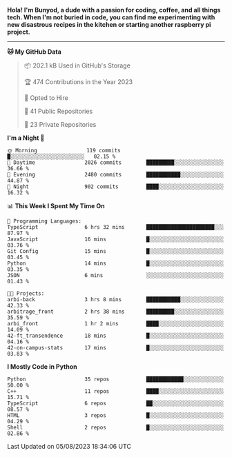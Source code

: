 <p>
<b>Hola! I'm Bunyod, a dude with a passion for coding, coffee, and all things tech. When I'm not buried in code, you can find me experimenting with new disastrous recipes in the kitchen or starting another raspberry pi project.</b>
</p>

---

<!--START_SECTION:waka-->
**🐱 My GitHub Data** 

> 📦 202.1 kB Used in GitHub's Storage 
 > 
> 🏆 474 Contributions in the Year 2023
 > 
> 💼 Opted to Hire
 > 
> 📜 41 Public Repositories 
 > 
> 🔑 23 Private Repositories 
 > 
**I'm a Night 🦉** 

```text
🌞 Morning                119 commits         █░░░░░░░░░░░░░░░░░░░░░░░░   02.15 % 
🌆 Daytime                2026 commits        █████████░░░░░░░░░░░░░░░░   36.66 % 
🌃 Evening                2480 commits        ███████████░░░░░░░░░░░░░░   44.87 % 
🌙 Night                  902 commits         ████░░░░░░░░░░░░░░░░░░░░░   16.32 % 
```


📊 **This Week I Spent My Time On** 

```text
💬 Programming Languages: 
TypeScript               6 hrs 32 mins       ██████████████████████░░░   87.97 % 
JavaScript               16 mins             █░░░░░░░░░░░░░░░░░░░░░░░░   03.76 % 
Git Config               15 mins             █░░░░░░░░░░░░░░░░░░░░░░░░   03.45 % 
Python                   14 mins             █░░░░░░░░░░░░░░░░░░░░░░░░   03.35 % 
JSON                     6 mins              ░░░░░░░░░░░░░░░░░░░░░░░░░   01.43 % 

🐱‍💻 Projects: 
arbi-back                3 hrs 8 mins        ███████████░░░░░░░░░░░░░░   42.33 % 
arbitrage_front          2 hrs 38 mins       █████████░░░░░░░░░░░░░░░░   35.59 % 
arbi_front               1 hr 2 mins         ████░░░░░░░░░░░░░░░░░░░░░   14.09 % 
42-ft_transendence       18 mins             █░░░░░░░░░░░░░░░░░░░░░░░░   04.16 % 
42-on-campus-stats       17 mins             █░░░░░░░░░░░░░░░░░░░░░░░░   03.83 % 
```

**I Mostly Code in Python** 

```text
Python                   35 repos            ████████████░░░░░░░░░░░░░   50.00 % 
C++                      11 repos            ████░░░░░░░░░░░░░░░░░░░░░   15.71 % 
TypeScript               6 repos             ██░░░░░░░░░░░░░░░░░░░░░░░   08.57 % 
HTML                     3 repos             █░░░░░░░░░░░░░░░░░░░░░░░░   04.29 % 
Shell                    2 repos             █░░░░░░░░░░░░░░░░░░░░░░░░   02.86 % 
```




 Last Updated on 05/08/2023 18:34:06 UTC
<!--END_SECTION:waka-->
